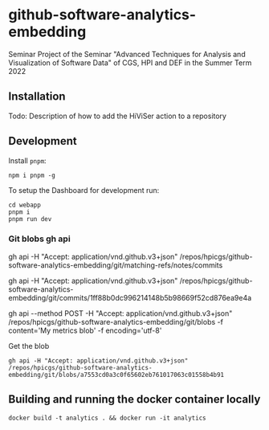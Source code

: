 # github-software-analytics-embedding
Seminar Project of the Seminar "Advanced Techniques for Analysis and Visualization of Software Data" of CGS, HPI and DEF in the Summer Term 2022

## Installation

Todo: Description of how to add the HiViSer action to a repository

## Development

Install `pnpm`:

```
npm i pnpm -g
```

To setup the Dashboard for development run:

```
cd webapp
pnpm i
pnpm run dev
```


### Git blobs gh api

gh api -H "Accept: application/vnd.github.v3+json" /repos/hpicgs/github-software-analytics-embedding/git/matching-refs/notes/commits

gh api -H "Accept: application/vnd.github.v3+json" /repos/hpicgs/github-software-analytics-embedding/git/commits/1ff88b0dc996214148b5b98669f52cd876ea9e4a

gh api --method POST -H "Accept: application/vnd.github.v3+json" /repos/hpicgs/github-software-analytics-embedding/git/blobs -f content='My metrics blob' -f encoding='utf-8'

Get the blob
```
gh api -H "Accept: application/vnd.github.v3+json" /repos/hpicgs/github-software-analytics-embedding/git/blobs/a7553cd0a3c0f65602eb761017063c01558b4b91
```


## Building and running the docker container locally
```
docker build -t analytics . && docker run -it analytics
```
